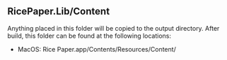 ﻿## RicePaper.Lib/Content

Anything placed in this folder will be copied to the output directory.
After build, this folder can be found at the following locations:

- MacOS: Rice Paper.app/Contents/Resources/Content/